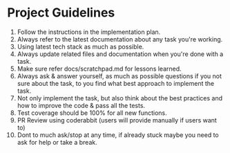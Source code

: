 # Project Guidelines

1. Follow the instructions in the implementation plan.
2. Always refer to the latest documentation about any task you're working.
3. Using latest tech stack as much as possible.
4. Always update related files and documentation when you're done with a task.
5. Make sure refer docs/scratchpad.md for lessons learned.
6. Always ask & answer yourself, as much as possible questions if you not sure about the task, to you find what best approach to implement the task.
6. Not only implement the task, but also think about the best practices and how to improve the code & pass all the tests.
7. Test coverage should be 100% for all new functions.
8. PR Review using coderabbit (users will provide manually if users want to)
9. Dont to much ask/stop at any time, if already stuck maybe you need to ask for help or take a break.